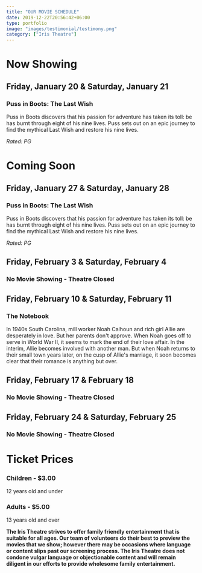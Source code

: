 ```yaml
---
title: "OUR MOVIE SCHEDULE"
date: 2019-12-22T20:56:42+06:00
type: portfolio
image: "images/testimonial/testimony.png"
category: ["Iris Theatre"]
---
```


# Now Showing

## Friday, January 20 & Saturday, January 21 

### Puss in Boots: The Last Wish 

Puss in Boots discovers that his passion for adventure has taken its toll: be has burnt through eight of his nine lives. Puss sets out on an epic journey to find the mythical Last Wish and restore his nine lives.

_Rated: PG_

# Coming Soon 

## Friday, January 27 & Saturday, January 28 

### Puss in Boots: The Last Wish 

Puss in Boots discovers that his passion for adventure has taken its toll: be has burnt through eight of his nine lives. Puss sets out on an epic journey to find the mythical Last Wish and restore his nine lives.

_Rated: PG_

## Friday, February 3 & Saturday, February 4

### No Movie Showing - Theatre Closed

## Friday, February 10 & Saturday, February 11

### The Notebook

In 1940s South Carolina, mill worker Noah Calhoun and rich girl Allie are desperately in love. But her parents don't approve. When Noah goes off to serve in World War II, it seems to mark the end of their love affair. In the interim, Allie becomes involved with another man. But when Noah returns to their small town years later, on the cusp of Allie's marriage, it soon becomes clear that their romance is anything but over.

## Friday, February 17 & February 18

### No Movie Showing - Theatre Closed

## Friday, February 24 & Saturday, February 25 

### No Movie Showing - Theatre Closed

# Ticket Prices

### Children - $3.00
12 years old and under

### Adults - $5.00 
13 years old and over

**The Iris Theatre strives to offer family friendly entertainment that is suitable for all ages. Our team of volunteers do their best to preview the movies that we show; however there may be occasions where language or content slips past our screening process. The Iris Theatre does not condone vulgar language or objectionable content and will remain diligent in our efforts to provide wholesome family entertainment.**

